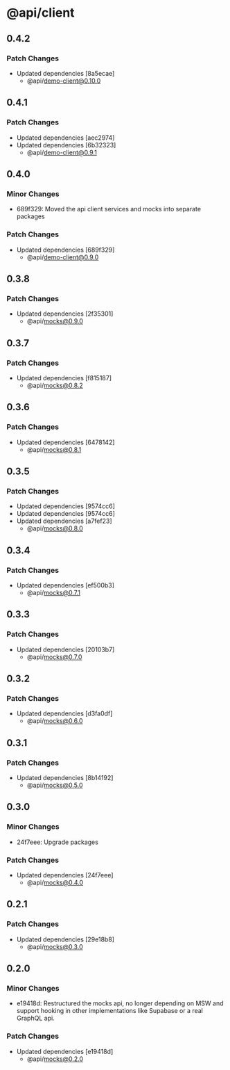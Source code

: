 # @api/client

## 0.4.2

### Patch Changes

- Updated dependencies [8a5ecae]
  - @api/demo-client@0.10.0

## 0.4.1

### Patch Changes

- Updated dependencies [aec2974]
- Updated dependencies [6b32323]
  - @api/demo-client@0.9.1

## 0.4.0

### Minor Changes

- 689f329: Moved the api client services and mocks into separate packages

### Patch Changes

- Updated dependencies [689f329]
  - @api/demo-client@0.9.0

## 0.3.8

### Patch Changes

- Updated dependencies [2f35301]
  - @api/mocks@0.9.0

## 0.3.7

### Patch Changes

- Updated dependencies [f815187]
  - @api/mocks@0.8.2

## 0.3.6

### Patch Changes

- Updated dependencies [6478142]
  - @api/mocks@0.8.1

## 0.3.5

### Patch Changes

- Updated dependencies [9574cc6]
- Updated dependencies [9574cc6]
- Updated dependencies [a7fef23]
  - @api/mocks@0.8.0

## 0.3.4

### Patch Changes

- Updated dependencies [ef500b3]
  - @api/mocks@0.7.1

## 0.3.3

### Patch Changes

- Updated dependencies [20103b7]
  - @api/mocks@0.7.0

## 0.3.2

### Patch Changes

- Updated dependencies [d3fa0df]
  - @api/mocks@0.6.0

## 0.3.1

### Patch Changes

- Updated dependencies [8b14192]
  - @api/mocks@0.5.0

## 0.3.0

### Minor Changes

- 24f7eee: Upgrade packages

### Patch Changes

- Updated dependencies [24f7eee]
  - @api/mocks@0.4.0

## 0.2.1

### Patch Changes

- Updated dependencies [29e18b8]
  - @api/mocks@0.3.0

## 0.2.0

### Minor Changes

- e19418d: Restructured the mocks api, no longer depending on MSW and support hooking in other implementations like Supabase or a real GraphQL api.

### Patch Changes

- Updated dependencies [e19418d]
  - @api/mocks@0.2.0
